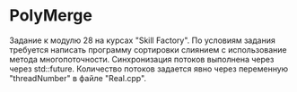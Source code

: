 # PolyMerge
Задание к модулю 28 на курсах "Skill Factory". По условиям задания требуется написать программу сортировки слиянием с использование метода многопоточности. Синхронизация потоков выполнена через через std::future. Количество потоков задается явно через переменную "threadNumber" в файле "Real.cpp".
